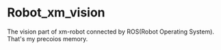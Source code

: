 # Robot_xm_vision
The vision part of xm-robot connected by ROS(Robot Operating System). That's my precoios memory.
